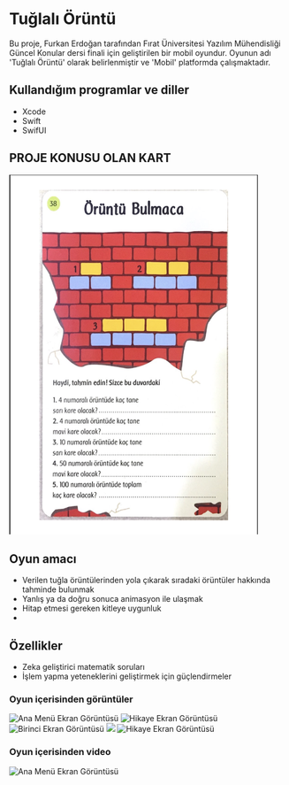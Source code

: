 # Tuğlalı Örüntü
Bu proje, Furkan Erdoğan tarafından Fırat Üniversitesi Yazılım Mühendisliği Güncel Konular dersi finali için geliştirilen bir mobil oyundur. Oyunun adı 'Tuğlalı Örüntü' olarak belirlenmiştir ve 'Mobil' platformda çalışmaktadır.
## Kullandığım programlar ve diller
- Xcode
- Swift
- SwifUI

## PROJE KONUSU OLAN KART
<p align="left">
  <img src="ScreenShots/tuglaKart.png" alt="Açıklama" width="450" height="650" />
</p>


## Oyun amacı
- Verilen tuğla örüntülerinden yola çıkarak sıradaki örüntüler hakkında tahminde bulunmak
- Yanlış ya da doğru sonuca animasyon ile ulaşmak
- Hitap etmesi gereken kitleye uygunluk
- 
## Özellikler
- Zeka geliştirici matematik soruları
- İşlem yapma yeteneklerini geliştirmek için güçlendirmeler

### Oyun içerisinden görüntüler
<img src="ScreenShots/IMG_9190.PNG" alt="Ana Menü Ekran Görüntüsü" width="250"> <img src="ScreenShots/IMG_9191.PNG" alt="Hikaye Ekran Görüntüsü" width="250"> <img src="ScreenShots/IMG_9192.PNG" alt="Birinci Ekran Görüntüsü" width="250"> <img src="ScreenShots/IMG_9193.PNG" width="250"> <img src="ScreenShots/IMG_9194.PNG" alt="Hikaye Ekran Görüntüsü" width="250">
### Oyun içerisinden video
<img src="ScreenShots/uygulamaici.gif" alt="Ana Menü Ekran Görüntüsü" width="250"> 
